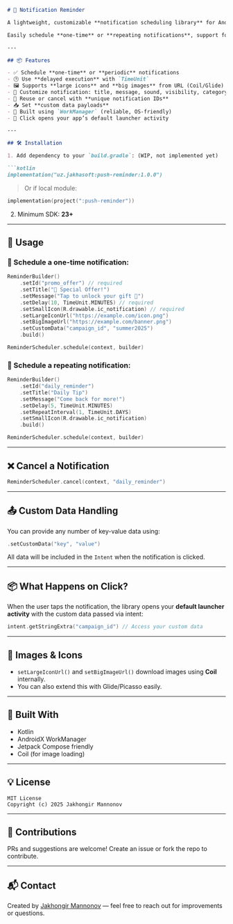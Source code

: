 ````markdown
# 🚀 Notification Reminder

A lightweight, customizable **notification scheduling library** for Android using **WorkManager** and **Jetpack Compose** compatibility.

Easily schedule **one-time** or **repeating notifications**, support for **custom payloads**, **image URLs**, **channels**, and **click actions** — all with a clean **Builder pattern**.

---

## 📦 Features

- ✅ Schedule **one-time** or **periodic** notifications
- 🕒 Use **delayed execution** with `TimeUnit`
- 🖼️ Supports **large icons** and **big images** from URL (Coil/Glide)
- 🔕 Customize notification: title, message, sound, visibility, category
- 🔁 Reuse or cancel with **unique notification IDs**
- 📥 Set **custom data payloads**
- 🔧 Built using `WorkManager` (reliable, OS-friendly)
- 💬 Click opens your app’s default launcher activity

---

## 🛠️ Installation

1. Add dependency to your `build.gradle`: (WIP, not implemented yet)

```kotlin
implementation("uz.jakhasoft:push-reminder:1.0.0")
````

> Or if local module:

```kotlin
implementation(project(":push-reminder"))
```

2. Minimum SDK: **23+**

---

## 🚀 Usage

### 🔧 Schedule a one-time notification:

```kotlin
ReminderBuilder()
    .setId("promo_offer") // required
    .setTitle("🎉 Special Offer!")
    .setMessage("Tap to unlock your gift 🎁")
    .setDelay(10, TimeUnit.MINUTES) // required
    .setSmallIcon(R.drawable.ic_notification) // required
    .setLargeIconUrl("https://example.com/icon.png")
    .setBigImageUrl("https://example.com/banner.png")
    .setCustomData("campaign_id", "summer2025")
    .build()

ReminderScheduler.schedule(context, builder)
```

### 🔁 Schedule a repeating notification:

```kotlin
ReminderBuilder()
    .setId("daily_reminder")
    .setTitle("Daily Tip")
    .setMessage("Come back for more!")
    .setDelay(5, TimeUnit.MINUTES)
    .setRepeatInterval(1, TimeUnit.DAYS)
    .setSmallIcon(R.drawable.ic_notification)
    .build()

ReminderScheduler.schedule(context, builder)
```

---

## ❌ Cancel a Notification

```kotlin
ReminderScheduler.cancel(context, "daily_reminder")
```

---

## 📤 Custom Data Handling

You can provide any number of key-value data using:

```kotlin
.setCustomData("key", "value")
```

All data will be included in the `Intent` when the notification is clicked.

---

## 📦 What Happens on Click?

When the user taps the notification, the library opens your **default launcher activity** with the custom data passed via intent:

```kotlin
intent.getStringExtra("campaign_id") // Access your custom data
```

---

## 📸 Images & Icons

* `setLargeIconUrl()` and `setBigImageUrl()` download images using **Coil** internally.
* You can also extend this with Glide/Picasso easily.

---

## 🧱 Built With

* Kotlin
* AndroidX WorkManager
* Jetpack Compose friendly
* Coil (for image loading)

---

## 💡 License

```
MIT License
Copyright (c) 2025 Jakhongir Mannonov
```

---

## 🤝 Contributions

PRs and suggestions are welcome!
Create an issue or fork the repo to contribute.

---

## 📬 Contact

Created by [Jakhongir Mannonov](https://github.com/Jakhadev) — feel free to reach out for improvements or questions.